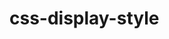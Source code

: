 # css-display-style
<!DOCTYPE html>
<html lang="en">
<head>
    <meta charset="UTF-8">
    <meta http-equiv="X-UA-Compatible" content="IE=edge">
    <meta name="viewport" content="width=device-width, initial-scale=1.0">
    <title>css display properties</title>
    <style>
        +{

        }
        header{
            /* margin: auto; */
            border: 2px solid red;
            background-color:#f5b3f4;
            /* width: 15%; */
        }
        img{
            width: 34px;
            display: block;
            margin: auto
        }
        h3{
            font-size:medium;
            font-weight: bold;
            text-align: center;
            /* animation: name duration timing-function delay iteration-count direction fill-mode; */
            font-family: Verdana, Geneva, Tahoma, sans-serif;
            margin: 0px;
        }
        .box{
            border: 4px solid mediumaquamarine;
            background-color: thistle;
            margin: 10px;
            /* box-sizing: content-box; */
            border-radius: 14px;
            display:inline-block;
            width: 400px;
            box-sizing: border-box;

        }
        .container{
            margin: auto;
        }
    </style>
</head>
<body>
    <header class="top">
        <img src="image.png" alt="akhil">
        <h3>welcome to akhil page</h3>
    </header>
    <div class="container">
        <div class="box">
            <!-- <p class="heading">Lorem ipsum dolor sit amet consectetur adipisicing elit. Reprehenderit, animi? Ut molestias suscipit nihil exercitationem nemo, obcaecati vero ipsa quo odit. Laboriosam, alias minima.</p> -->
                <p class="heading">Lorem ipsum dolor, sit amet consectetur adipisicing elit. Corrupti, ipsum dolor. Adipisci totam et provident animi iste voluptas, deleniti natus hic quos voluptatem ipsum. Quos error magni corrupti at laboriosam est totam impedit laborum minus alias dolores vitae cum officia, repellendus sit? Repellat repudiandae quis quaerat officia, quam unde deleniti!</p>

        </div>
        <div class="box">
            <!-- <p class="heading">Lorem  Lorem ipsum, dolor sit amet consectetur adipisicing elit. Aliquam rerum quisquam sed illum error autem animi dignissimos incidunt, delectus aut eaque nisi earum accusamus veniam expedita officia exercitationem placeat necessitatibus id! Vitae, nemo atque? sum dolor sit amet consectetur adipisicing elit. Reprehenderit, animi? Ut molestias suscipit nihil exercitationem nemo, obcaecati vero ipsa quo odit. Laboriosam, alias minima.</p> -->
            <p class="heading">Lorem ipsum dolor sit amet consectetur adipisicing elit. Delectus illo eaque, autem quis, sapiente asperiores quisquam, numquam ipsa adipisci corrupti quam voluptatum sed sint voluptates magni est aspernatur fuga expedita incidunt fugit? Similique quis ullam cupiditate alias nihil eos totam dignissimos et dicta officia, maiores quasi eius quae, amet porro!</p>

        </div>
        <div class="box">
            <!-- <p class="heading">Lorem  Lorem ipsum dolor sit amet consectetur adipisicing elit. Iste enim doloribus consequuntur ullam magni corrupti quas nam, beatae deleniti tempore qui dolore consequatur sunt quos dignissimos esse, corporis aut aliquid? ipsum dolor sit amet consectetur adipisicing elit. Reprehenderit, animi? Ut molestias suscipit nihil exercitationem nemo, obcaecati vero ipsa quo odit. Laboriosam, alias minima.</p>    -->
            <p class="heading">Lorem ipsum dolor sit amet consectetur adipisicing elit. Autem aspernatur excepturi harum, praesentium voluptates impedit est quam delectus cupiditate inventore iure et tenetur? Accusantium atque, fugit debitis est adipisci vel sit quas fugiat expedita architecto officia quis quod modi delectus ea repellat dicta sint obcaecati vitae perferendis vero optio exercitationem./p>
        </div>
    </div>
</body>
</html>
